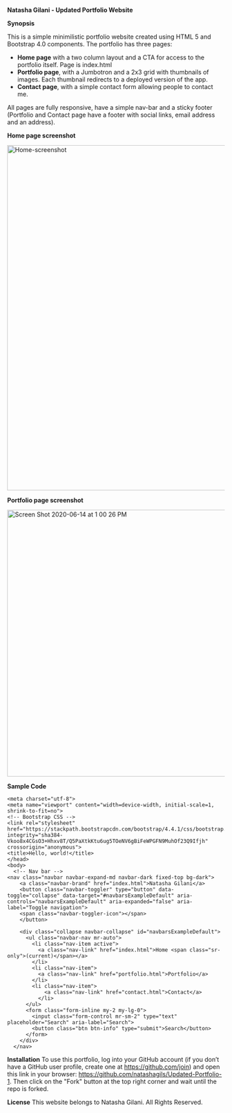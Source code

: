 **Natasha Gilani - Updated Portfolio Website** 

**Synopsis**

This is a simple minimilistic portfolio website created using HTML 5 and Bootstrap 4.0 components. The portfolio has three pages: 

* **Home page** with a two column layout and a CTA for access to the portfolio itself. Page is index.html
* **Portfolio page**, with a Jumbotron and a 2x3 grid with thumbnails of images. Each thumbnail redirects to a deployed version of the app. 
* **Contact page**, with a simple contact form allowing people to contact me. 

All pages are fully responsive, have a simple nav-bar and a sticky footer (Portfolio and Contact page have a footer with social links, email address and an address). 

**Home page screenshot** 


<img width="800" alt="Home-screenshot" src="https://user-images.githubusercontent.com/56641651/73613489-31d26500-45c4-11ea-9508-ec7f4640c8a3.png">


**Portfolio page screenshot** 



<img width="618" alt="Screen Shot 2020-06-14 at 1 00 26 PM" src="https://user-images.githubusercontent.com/56641651/84599308-077c9800-ae3f-11ea-903a-8c73fc9619f0.png">




**Sample Code**


<!doctype html>
<html lang="en">
  <head>
    <!-- Required meta tags -->
    
    <meta charset="utf-8">
    <meta name="viewport" content="width=device-width, initial-scale=1, shrink-to-fit=no">
    <!-- Bootstrap CSS -->
    <link rel="stylesheet" href="https://stackpath.bootstrapcdn.com/bootstrap/4.4.1/css/bootstrap.min.css" integrity="sha384-Vkoo8x4CGsO3+Hhxv8T/Q5PaXtkKtu6ug5TOeNV6gBiFeWPGFN9MuhOf23Q9Ifjh" crossorigin="anonymous">
    <title>Hello, world!</title>
    </head>
    <body>
      <!-- Nav bar -->
    <nav class="navbar navbar-expand-md navbar-dark fixed-top bg-dark">
        <a class="navbar-brand" href="index.html">Natasha Gilani</a>
        <button class="navbar-toggler" type="button" data-toggle="collapse" data-target="#navbarsExampleDefault" aria-controls="navbarsExampleDefault" aria-expanded="false" aria-label="Toggle navigation">
        <span class="navbar-toggler-icon"></span>
        </button>
      
        <div class="collapse navbar-collapse" id="navbarsExampleDefault">
          <ul class="navbar-nav mr-auto">
            <li class="nav-item active">
              <a class="nav-link" href="index.html">Home <span class="sr-only">(current)</span></a>
            </li>
            <li class="nav-item">
              <a class="nav-link" href="portfolio.html">Portfolio</a>
            </li>
            <li class="nav-item">
                <a class="nav-link" href="contact.html">Contact</a>
              </li>         
          </ul>
          <form class="form-inline my-2 my-lg-0">
            <input class="form-control mr-sm-2" type="text" placeholder="Search" aria-label="Search">
            <button class="btn btn-info" type="submit">Search</button>
          </form>
        </div>
      </nav>
  <!-- End Nav bar -->



**Installation**
To use this portfolio, log into your GitHub account (if you don’t have a GitHub user profile, create one at https://github.com/join) and open this link in your browser: https://github.com/natashagils/Updated-Portfolio-1. Then click on the "Fork" button at the top right corner and wait until the repo is forked. 

**License**
This website belongs to Natasha Gilani. All Rights Reserved. 
